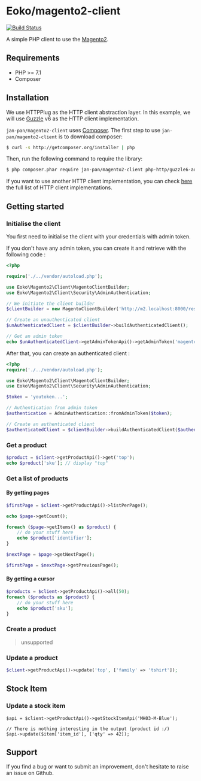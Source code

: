 # Eoko/magento2-client

[![Build Status](https://travis-ci.org/eoko/magento2-client.svg?branch=master)](https://travis-ci.org/eoko/magento2-client)

A simple PHP client to use the [Magento2](https://github.com/magento/magento2).

## Requirements

* PHP >= 7.1
* Composer

## Installation

We use HTTPPlug as the HTTP client abstraction layer.
In this example, we will use [Guzzle](https://github.com/guzzle/guzzle) v6 as the HTTP client implementation.

`jan-pan/magento2-client` uses [Composer](http://getcomposer.org).
The first step to use `jan-pan/magento2-client` is to download composer:

```bash
$ curl -s http://getcomposer.org/installer | php
```

Then, run the following command to require the library:
```bash
$ php composer.phar require jan-pan/magento2-client php-http/guzzle6-adapter
```

If you want to use another HTTP client implementation, you can check [here](https://packagist.org/providers/php-http/client-implementation) the full list of HTTP client implementations.

## Getting started

### Initialise the client
You first need to initialise the client with your credentials with admin token.

If you don't have any admin token, you can create it and retrieve with the following code :

 ```php
<?php

require('./../vendor/autoload.php');

use Eoko\Magento2\Client\MagentoClientBuilder;
use Eoko\Magento2\Client\Security\AdminAuthentication;

// We initiate the client builder
$clientBuilder = new MagentoClientBuilder('http://m2.localhost:8000/rest/default');

// Create an unauthenticated client
$unAuthenticatedClient = $clientBuilder->buildAuthenticatedClient();

 // Get an admin token
echo $unAuthenticatedClient->getAdminTokenApi()->getAdminToken('magento2', 'magento2');
 ```

After that, you can create an authenticated client :

```php
<?php
require('./../vendor/autoload.php');

use Eoko\Magento2\Client\MagentoClientBuilder;
use Eoko\Magento2\Client\Security\AdminAuthentication;

$token = 'youtoken...';

// Authentication from admin token
$authentication = AdminAuthentication::fromAdminToken($token);

// Create an authenticated client
$authenticatedClient = $clientBuilder->buildAuthenticatedClient($authentication);

```

### Get a product

```php
$product = $client->getProductApi()->get('top');
echo $product['sku']; // display "top"
```

### Get a list of products

#### By getting pages

```php
$firstPage = $client->getProductApi()->listPerPage();

echo $page->getCount();

foreach ($page->getItems() as $product) {
    // do your stuff here
    echo $product['identifier'];
}

$nextPage = $page->getNextPage();

$firstPage = $nextPage->getPreviousPage();
```

#### By getting a cursor

```php
$products = $client->getProductApi()->all(50);
foreach ($products as $product) {
    // do your stuff here
    echo $product['sku'];
}
```

### Create a product

> unsupported

### Update a product

```php
$client->getProductApi()->update('top', ['family' => 'tshirt']);
```

## Stock Item

### Update a stock item

```
$api = $client->getProductApi()->getStockItemApi('MH03-M-Blue');

// There is nothing interesting in the output (product id :/)
$api->update($item['item_id'], ['qty' => 42]);
```
## Support

If you find a bug or want to submit an improvement, don't hesitate to raise an issue on Github.

